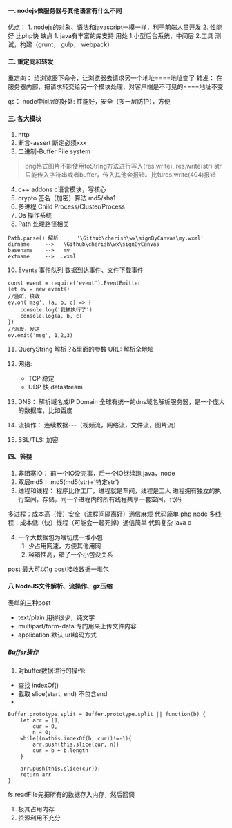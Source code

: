 #### 一. nodejs做服务器与其他语言有什么不同

优点：
    1. nodejs的对象、语法和javascript一模一样，利于前端人员开发
    2. 性能好  比php快
缺点
    1. java有丰富的库支持
用处
    1.小型后台系统、中间层
    2.工具
        测试，构建（grunt， gulp， webpack）


#### 二. 重定向和转发

重定向： 给浏览器下命令，让浏览器去请求另一个地址====地址变了
转发：  在服务器内部，把请求转交给另一个模块处理，对客户端是不可见的====地址不变

qs： node中间层的好处: 性能好，安全（多一层防护），方便

#### 三. 各大模块

1. http
2. 断言-assert  断定必须xxx
3. 二进制-Buffer  File system
> png格式图片不能使用toString方法进行写入(res.write),
> res.write(str) str只能传入字符串或者buffer，传入其他会报错。比如res.write(404)报错
4. c++ addons   c语言模块，写核心
5. crypto  签名（加密）算法  md5/sha1
6. 多进程   Child Process/Cluster/Process
7. Os    操作系统
8. Path  处理路径相关
```
Path.parse() 解析      '\Github\cherish\wx\signByCanvas\my.wxml'
dirname     -->   \Github\cherish\wx\signByCanvas
basename    -->   my
extname     -->  .wxml
```
10. Events  事件队列  数据到达事件、文件下载事件
```
const event = require('event').EventEmitter
let ev = new event()
//监听，接收
ev.on('msg', (a, b, c) => {
    console.log('我被执行了')
    console.log(a, b, c)
})
//派发，发送
ev.emit('msg', 1,2,3)
```

11. QueryString 解析？&里面的参数
    URL: 解析全地址
12. 网络:
    - TCP 稳定
    - UDP 快    datastream
13. DNS： 解析域名成IP
    Domain
    全球有统一的dns域名解析服务器，是一个庞大的数据库，比如百度

14. 流操作：  连续数据---（视频流，网络流，文件流，图片流）
15. SSL/TLS:  加密

#### 四、答疑

1. 非阻塞IO： 前一个IO没完事，后一个IO继续跑   java，node
2. 双层md5： md5(md5(str)+'特定str')
3. 进程和线程：
    程序比作工厂，进程就是车间，线程是工人
    进程拥有独立的执行空间，存储，同一个进程内的所有线程共享一套空间，代码


多进程：成本高（慢）安全（进程间隔离好）通信麻烦  代码简单      php node
多线程：成本低（快）线程（可能会一起死掉）通信简单  代码复杂    java c

4. 一个大数据包为啥切成一堆小包
    1. 少占用网速，方便其他用网
    2. 容错性高，错了一个小包没关系


post 最大可以1g  post接收数据一堆包

#### 八 NodeJS文件解析、流操作、gz压缩

表单的三种post
- text/plain    用得很少，纯文字
- multipart/form-data   专门用来上传文件内容
- application   默认  url编码方式


##### Buffer操作
1. 对buffer数据进行的操作:
- 查找  indexOf()
- 截取  slice(start, end)  不包含end
- 


```
Buffer.prototype.split = Buffer.prototype.split || function(b) {
    let arr = [],
        cur = 0,
        n = 0;
    while((n=this.indexOf(b, cur))!=-1){
        arr.push(this.slice(cur, n))
        cur = b + b.length
    }
    
    arr.push(this.slice(cur));
    return arr
}
```




fs.readFile先把所有的数据存入内存，然后回调
1. 极其占用内存
2. 资源利用不充分
